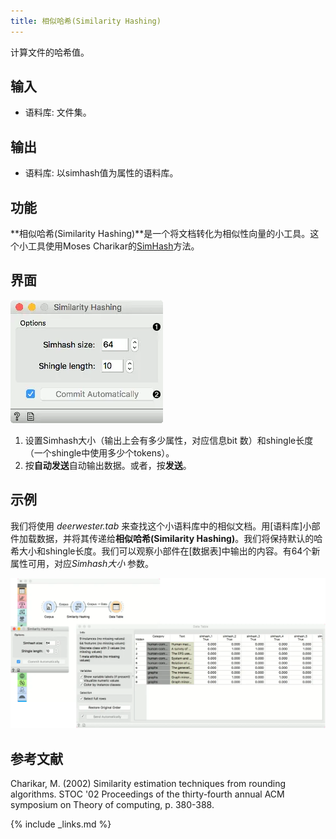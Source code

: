 ```yaml
---
title: 相似哈希(Similarity Hashing)
---
```


计算文件的哈希值。





## 输入

- 语料库: 文件集。

## 输出

- 语料库: 以simhash值为属性的语料库。

## 功能
**相似哈希(Similarity Hashing)**是一个将文档转化为相似性向量的小工具。这个小工具使用Moses Charikar的[SimHash](https://en.wikipedia.org/wiki/SimHash)方法。

## 界面

![](/assets/images/text/Similarity-Hashing-stamped.png.webp)

1. 设置Simhash大小（输出上会有多少属性，对应信息bit 数）和shingle长度（一个shingle中使用多少个tokens）。
2. 按**自动发送**自动输出数据。或者，按**发送**。


## 示例

我们将使用 *deerwester.tab* 来查找这个小语料库中的相似文档。用[语料库]小部件加载数据，并将其传递给**相似哈希(Similarity Hashing)**。我们将保持默认的哈希大小和shingle长度。我们可以观察小部件在[数据表]中输出的内容。有64个新属性可用，对应*Simhash大小* 参数。



![](/assets/images/text/Similarity-Hashing-Example.png.webp)

## 参考文献

Charikar, M. (2002) Similarity estimation techniques from rounding algorithms. STOC '02 Proceedings of the thirty-fourth annual ACM symposium on Theory of computing, p. 380-388.

{% include _links.md %}